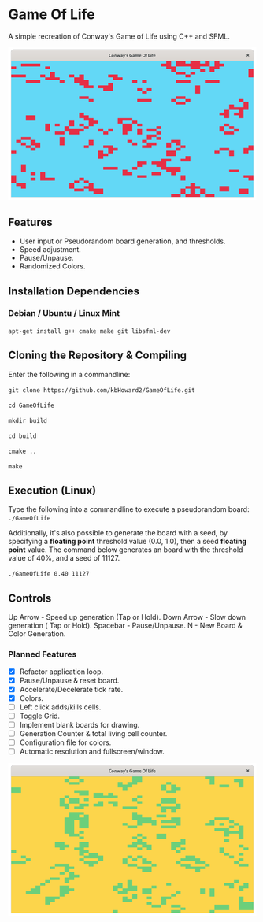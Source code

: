 # Game Of Life 
A simple recreation of Conway's Game of Life using C++ and SFML.

![Alt text](blue-red.png?raw=true "Randomized colors")

## Features
- User input or Pseudorandom board generation, and thresholds.
- Speed adjustment. 
- Pause/Unpause.
- Randomized Colors. 

## Installation Dependencies
### Debian / Ubuntu /  Linux Mint
`apt-get install g++ cmake make git libsfml-dev`

## Cloning the Repository & Compiling
Enter the following in a commandline:

`git clone https://github.com/kbHoward2/GameOfLife.git`

`cd GameOfLife`

`mkdir build`

`cd build`

`cmake ..`

`make`


## Execution (Linux)
Type the following into a commandline to execute a pseudorandom board:
`./GameOfLife`

Additionally, it's also possible to generate the board with a seed, by specifying a __floating point__ threshold value (0.0, 1.0), then a seed __floating point__ value. The command below generates an board with the threshold value of 40%, and a seed of 11127. 

`./GameOfLife 0.40 11127`

## Controls
Up Arrow - Speed up generation (Tap or Hold).
Down Arrow - Slow down generation ( Tap or Hold). 
Spacebar - Pause/Unpause.
N - New Board & Color Generation.

### Planned Features
- [x] Refactor application loop.
- [x] Pause/Unpause & reset board.
- [x] Accelerate/Decelerate tick rate.
- [x] Colors.
- [ ] Left click adds/kills cells.
- [ ] Toggle Grid.
- [ ] Implement blank boards for drawing.
- [ ] Generation Counter & total living cell counter.
- [ ] Configuration file for colors.
- [ ] Automatic resolution and fullscreen/window.

![Alt text](yellow-green.png?raw=true)
